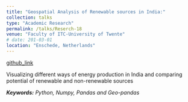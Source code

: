 ```yaml
---
title: "Geospatial Analysis of Renewable sources in India:"
collection: talks
type: "Academic Research"
permalink: /talks/Reserch-18
venue: "Faculty of ITC-University of Twente"
# date: 201-03-01
location: "Enschede, Netherlands"
---
```


[github_link](http://example2.com)

Visualizing different ways of energy production in India and comparing potential of renewable and non-renewable sources

___Keywords:__  Python, Numpy, Pandas and Geo-pandas_